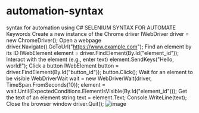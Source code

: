 # automation-syntax
syntax for automation using C#
SELENIUM SYNTAX FOR AUTOMATE	Keywords
Create a new instance of the Chrome driver	IWebDriver driver = new ChromeDriver();
Open a webpage	driver.Navigate().GoToUrl("https://www.example.com");
Find an element by its ID	IWebElement element = driver.FindElement(By.Id("element_id"));
Interact with the element (e.g., enter text)	element.SendKeys("Hello, world!");
Click a button	IWebElement button = driver.FindElement(By.Id("button_id")); button.Click();
Wait for an element to be visible	WebDriverWait wait = new WebDriverWait(driver, TimeSpan.FromSeconds(10)); element = wait.Until(ExpectedConditions.ElementIsVisible(By.Id("element_id")));
Get the text of an element	string text = element.Text; Console.WriteLine(text);
Close the browser window	driver.Quit();
![image](https://github.com/Mayuravetri1/automation-syntax/assets/132995954/38ad5fb9-6b27-4be3-8900-54cd81303b04)
